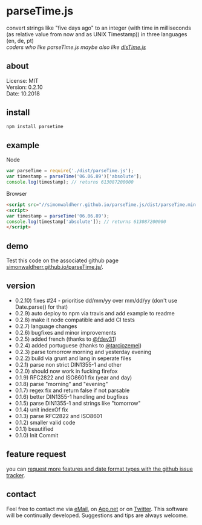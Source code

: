 # parseTime.js

convert strings like "five days ago" to an integer (with time in milliseconds (as relative value from now and as UNIX Timestamp)) in three languages (en, de, pt)  
*coders who like parseTime.js maybe also like [disTime.js](https://github.com/SimonWaldherr/disTime.js)*  

## about

License:   MIT  
Version: 0.2.10  
Date:  10.2018  

## install

```sh
npm install parsetime
```

## example

Node

```js
var parseTime = require('./dist/parseTime.js');
var timestamp = parseTime('06.06.89')['absolute'];
console.log(timestamp); // returns 613087200000
```

Browser

```html
<script src="//simonwaldherr.github.io/parseTime.js/dist/parseTime.min.js"></script>
<script>
var timestamp = parseTime('06.06.89');
console.log(timestamp['absolute']); // returns 613087200000
</script>
```

## demo

Test this code on the associated github page [simonwaldherr.github.io/parseTime.js/](https://simonwaldherr.github.io/parseTime.js/).  

## version

* 0.2.10) fixes #24 - prioritise dd/mm/yy over mm/dd/yy (don't use Date.parse() for that)
* 0.2.9) auto deploy to npm via travis and add example to readme
* 0.2.8) make it node compatible and add CI tests
* 0.2.7) language changes
* 0.2.6) bugfixes and minor improvements
* 0.2.5) added french (thanks to [@fdev31](https://github.com/fdev31))
* 0.2.4) added portuguese (thanks to [@tarciozemel](https://github.com/tarciozemel))
* 0.2.3) parse tomorrow morning and yesterday evening
* 0.2.2) build via grunt and lang in seperate files
* 0.2.1) parse non strict DIN1355-1 and other
* 0.2.0) should now work in fucking firefox
* 0.1.9) RFC2822 and ISO8601 fix (year and day)
* 0.1.8) parse "morning" and "evening"
* 0.1.7) regex fix and return false if not parsable
* 0.1.6) better DIN1355-1 handling and bugfixes
* 0.1.5) parse DIN1355-1 and strings like "tomorrow"
* 0.1.4) unit indexOf fix
* 0.1.3) parse RFC2822 and ISO8601
* 0.1.2) smaller valid code
* 0.1.1) beautified
* 0.1.0) Init Commit

## feature request

you can [request more features and date format types with the github issue tracker](https://github.com/SimonWaldherr/parseTime.js/issues).  

## contact

Feel free to contact me via [eMail](mailto:contact@simonwaldherr.de), on [App.net](https://alpha.app.net/simonwaldherr) or on [Twitter](http://twitter.com/simonwaldherr). This software will be continually developed. Suggestions and tips are always welcome.  
